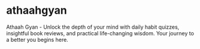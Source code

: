 # athaahgyan
Athaah Gyan - Unlock the depth of your mind with daily habit quizzes, insightful book reviews, and practical life-changing wisdom. Your journey to a better you begins here.
